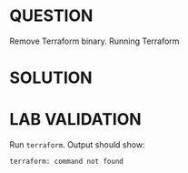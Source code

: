 # QUESTION

Remove Terraform binary. Running Terraform

# SOLUTION

# LAB VALIDATION

Run `terraform`. Output should show:

```
terraform: command not found
```

